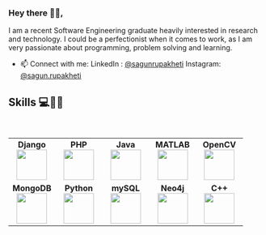 ### Hey there 🙋‍♀️,

I am a recent Software Engineering graduate heavily interested in research and technology. I could be a perfectionist when it comes to work, as I am very passionate about programming, problem solving and learning.

- 📫 Connect with me: 
                  LinkedIn : [@sagunrupakheti](https://www.linkedin.com/in/sagun-rupakheti-a84941178/)
                  Instagram: [@sagun.rupakheti](https://www.instagram.com/sagun.rupakheti/)

## Skills 💻👩‍🎓

<br>
<table>
<tbody>
  <tr>
    <td align="center" width="20%">
    <span><b><center>Django</center></b></span> 
    <img height=60px src="https://encrypted-tbn0.gstatic.com/images?q=tbn:ANd9GcSF1CUPwnJOpWMIII71-Et_D2WJzrX99XytfsXXAt416hPEarYaUUH9d87tqrB0KbXwv0A&usqp=CAU"> 
    </td>
    <td align="center" width="20%">
    <span><b><center>PHP</center></b></span> 
    <img height=60px src="https://upload.wikimedia.org/wikipedia/commons/2/27/PHP-logo.svg"> 
    </td>
    <td align="center" width="20%">
    <span><b><center>Java</center></b></span> 
    <img height=60px src="https://1000logos.net/wp-content/uploads/2020/09/Java-Logo.png"> 
    </td>
    <td align="center" width="20%">
    <span><b><center>MATLAB</center></b></span> 
    <img height=60px src="https://1000logos.net/wp-content/uploads/2021/04/MATLAB-logo.png"> 
    </td>
    <td align="center" width="20%">
    <span><b><center>OpenCV</center></b></span> 
    <img height=60px src="https://cdn.icon-icons.com/icons2/2699/PNG/512/opencv_logo_icon_170888.png"> 
    </td>
  </tr>  
  <tr>
    <td align="center" width="20%">
    <span><b><center>MongoDB</center></b></span> 
    <img height=60px src="https://webimages.mongodb.com/_com_assets/cms/MongoDB_Logo_FullColorBlack_RGB-4td3yuxzjs.png?auto=format%2Ccompress"> 
    </td>
    <td align="center" width="20%">
    <span><b><center>Python</center></b></span> 
    <img height=60px src="https://1000logos.net/wp-content/uploads/2020/08/Python-Logo.png"> 
    </td>
    <td align="center" width="20%">
    <span><b><center>mySQL</center></b></span> 
    <img height=60px src="https://www.tech-recipes.com/wp-content/uploads/2018/09/1200px-MySQL.svg_-639x350.png"> 
    </td>
    <td align="center" width="20%">
    <span><b><center>Neo4j</center></b></span> 
    <img height=60px src="https://www.pngkey.com/png/full/231-2317101_neo-icon-neo4j-logo.png"> 
    </td>
    <td align="center" width="20%">
    <span><b><center>C++</center></b></span> 
    <img height=60px src="https://upload.wikimedia.org/wikipedia/commons/1/18/ISO_C%2B%2B_Logo.svg"> 
    </td>
  </tr>     
